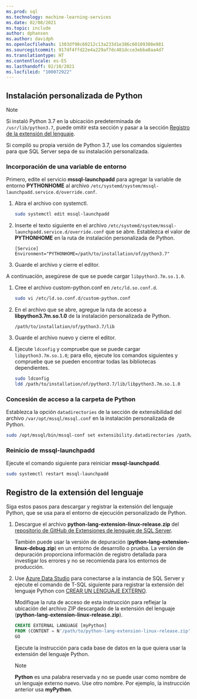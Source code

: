 ```yaml
---
ms.prod: sql
ms.technology: machine-learning-services
ms.date: 02/08/2021
ms.topic: include
author: dphansen
ms.author: davidph
ms.openlocfilehash: 1303df98c60212c13a233d1e386c60109308e981
ms.sourcegitcommit: 917df4ffd22e4a229af7dc481dcce3ebba0aa4d7
ms.translationtype: HT
ms.contentlocale: es-ES
ms.lasthandoff: 02/10/2021
ms.locfileid: "100072922"
---
```

## <a name="custom-installation-of-python"></a>Instalación personalizada de Python

> [!NOTE]
> Si instaló Python 3.7 en la ubicación predeterminada de `/usr/lib/python3.7`, puede omitir esta sección y pasar a la sección [Registro de la extensión del lenguaje](#register-language-extension-linux).

Si compiló su propia versión de Python 3.7, use los comandos siguientes para que SQL Server sepa de su instalación personalizada.

### <a name="add-environment-variable"></a>Incorporación de una variable de entorno

Primero, edite el servicio **mssql-launchpadd** para agregar la variable de entorno **PYTHONHOME** al archivo `/etc/systemd/system/mssql-launchpadd.service.d/override.conf`.

1. Abra el archivo con systemctl.

    ```bash
    sudo systemctl edit mssql-launchpadd
    ```

1. Inserte el texto siguiente en el archivo `/etc/systemd/system/mssql-launchpadd.service.d/override.conf` que se abre. Establezca el valor de **PYTHONHOME** en la ruta de instalación personalizada de Python.

    ```
    [Service]
    Environment="PYTHONHOME=/path/to/installation/of/python3.7"
    ```

1. Guarde el archivo y cierre el editor.

A continuación, asegúrese de que se puede cargar `libpython3.7m.so.1.0`.

1. Cree el archivo custom-python.conf en `/etc/ld.so.conf.d`.

    ```bash
    sudo vi /etc/ld.so.conf.d/custom-python.conf
    ```

1. En el archivo que se abre, agregue la ruta de acceso a **libpython3.7m.so.1.0** de la instalación personalizada de Python.

    ```
    /path/to/installation/of/python3.7/lib
    ```

1. Guarde el archivo nuevo y cierre el editor.

1. Ejecute `ldconfig` y compruebe que se puede cargar `libpython3.7m.so.1.0`; para ello, ejecute los comandos siguientes y compruebe que se pueden encontrar todas las bibliotecas dependientes.

    ```bash
    sudo ldconfig
    ldd /path/to/installation/of/python3.7/lib/libpython3.7m.so.1.0
    ```

### <a name="grant-access-to-python-folder"></a>Concesión de acceso a la carpeta de Python

Establezca la opción `datadirectories` de la sección de extensibilidad del archivo `/var/opt/mssql/mssql.conf` en la instalación personalizada de Python.

```bash
sudo /opt/mssql/bin/mssql-conf set extensibility.datadirectories /path/to/installation/of/python3.7
```

### <a name="restart-mssql-launchpadd"></a>Reinicio de mssql-launchpadd

Ejecute el comando siguiente para reiniciar **mssql-launchpadd**.

```bash
sudo systemctl restart mssql-launchpadd
```

<a name="register-language-extension-linux"></a>

## <a name="register-language-extension"></a>Registro de la extensión del lenguaje

Siga estos pasos para descargar y registrar la extensión del lenguaje Python, que se usa para el entorno de ejecución personalizado de Python.

1. Descargue el archivo **python-lang-extension-linux-release.zip** del [repositorio de GitHub de Extensiones de lenguaje de SQL Server](https://github.com/microsoft/sql-server-language-extensions/releases).

    También puede usar la versión de depuración (**python-lang-extension-linux-debug.zip**) en un entorno de desarrollo o prueba. La versión de depuración proporciona información de registro detallada para investigar los errores y no se recomienda para los entornos de producción.

1. Use [Azure Data Studio](../../../azure-data-studio/what-is-azure-data-studio.md) para conectarse a la instancia de SQL Server y ejecute el comando de T-SQL siguiente para registrar la extensión del lenguaje Python con [CREAR UN LENGUAJE EXTERNO](../../../t-sql/statements/create-external-language-transact-sql.md). 

    Modifique la ruta de acceso de esta instrucción para reflejar la ubicación del archivo ZIP descargado de la extensión del lenguaje (**python-lang-extension-linux-release.zip**).

    ```sql
    CREATE EXTERNAL LANGUAGE [myPython]
    FROM (CONTENT = N'/path/to/python-lang-extension-linux-release.zip', FILE_NAME = 'libPythonExtension.so.1.1');
    GO
    ```

    Ejecute la instrucción para cada base de datos en la que quiera usar la extensión del lenguaje Python.

    > [!NOTE]
    > **Python** es una palabra reservada y no se puede usar como nombre de un lenguaje externo nuevo. Use otro nombre. Por ejemplo, la instrucción anterior usa **myPython**.
